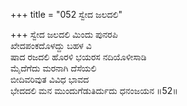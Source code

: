 +++
title = "052 ಸ್ವೇದ ಜಲದಲಿ"

+++
ಸ್ವೇದ ಜಲದಲಿ ಮಿಂದು ಪುನರಪಿ  
ಖೇದಪಂಕದೊಳದ್ದು ಬಹಳ ವಿ  
ಷಾದ ರಜದಲಿ ಹೊರಳಿ ಭಯರಸ ನದಿಯೊಳೀಸಾಡಿ   
ಮೈದೆಗೆದು ಮರನಾಗಿ ದೆಸೆಯಲಿ   
ಬೀದಿವರಿವುತ ವಿವಿಧ ಭಾವದ             
ಭೇದದಲಿ ಮನ ಮುಂದುಗೆಡುತಿರ್ದುದು ಧನಂಜಯನ     ॥52॥